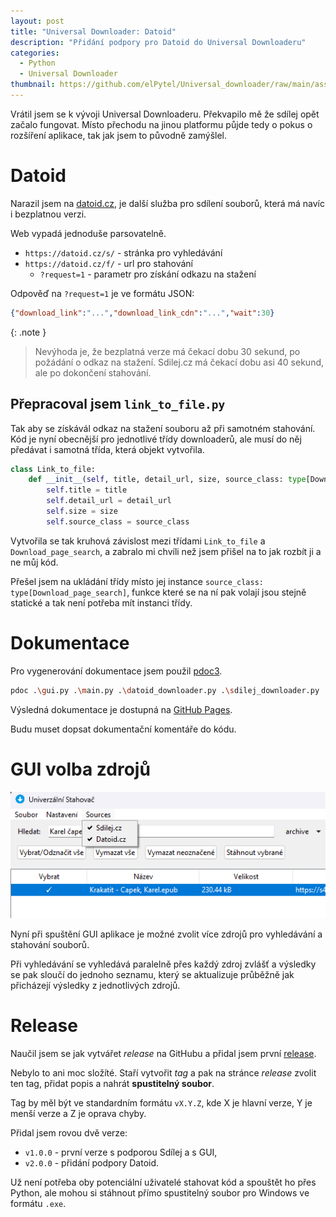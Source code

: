 ```yaml
---
layout: post
title: "Universal Downloader: Datoid"
description: "Přidání podpory pro Datoid do Universal Downloaderu"
categories:
  - Python
  - Universal Downloader
thumbnail: https://github.com/elPytel/Universal_downloader/raw/main/assets/multi_source.png
---
```


Vrátil jsem se k vývoji Universal Downloaderu. Překvapilo mě že sdílej opět začalo fungovat. Místo přechodu na jinou platformu půjde tedy o pokus o rozšíření aplikace, tak jak jsem to původně zamýšlel.

# Datoid

Narazil jsem na [datoid.cz](https://datoid.cz/), je další služba pro sdílení souborů, která má navíc i bezplatnou verzi. 

Web vypadá jednoduše parsovatelně. 

- `https://datoid.cz/s/` - stránka pro vyhledávání
- `https://datoid.cz/f/` - url pro stahování
  - `?request=1` - parametr pro získání odkazu na stažení

Odpověď na `?request=1` je ve formátu JSON:
```json
{"download_link":"...","download_link_cdn":"...","wait":30}
```

{: .note }
> Nevýhoda je, že bezplatná verze má čekací dobu 30 sekund, po požádání o odkaz na stažení.
> Sdilej.cz má čekací dobu asi 40 sekund, ale po dokončení stahování.

## Přepracoval jsem `link_to_file.py`

Tak aby se získávál odkaz na stažení souboru až při samotném stahování. Kód je nyní obecnější pro jednotlivé třídy downloaderů, ale musí do něj předávat i samotná třída, která objekt vytvořila.

```python
class Link_to_file:
    def __init__(self, title, detail_url, size, source_class: type[Download_page_search]):
        self.title = title
        self.detail_url = detail_url
        self.size = size
        self.source_class = source_class
```

Vytvořila se tak kruhová závislost mezi třídami `Link_to_file` a `Download_page_search`, a zabralo mi chvíli než jsem přišel na to jak rozbít ji a ne můj kód.

Přešel jsem na ukládání třídy místo jej instance `source_class: type[Download_page_search]`, funkce které se na ní pak volají jsou stejně statické a tak není potřeba mít instanci třídy.

# Dokumentace

Pro vygenerování dokumentace jsem použil [pdoc3](https://pdoc3.github.io/pdoc/). 

```bash
pdoc .\gui.py .\main.py .\datoid_downloader.py .\sdilej_downloader.py .\download_page_search.py -o ./docs
```

Výsledná dokumentace je dostupná na [GitHub Pages](https://elpytel.github.io/Universal_downloader/).

Budu muset dopsat dokumentační komentáře do kódu.

# GUI volba zdrojů

![GUI volba zdrojů](https://github.com/elPytel/Universal_downloader/raw/main/assets/multi_source.png)

Nyní při spuštění GUI aplikace je možné zvolit více zdrojů pro vyhledávání a stahování souborů.

Při vyhledávání se vyhledává paralelně přes každý zdroj zvlášť a výsledky se pak sloučí do jednoho seznamu, který se aktualizuje průběžně jak přicházejí výsledky z jednotlivých zdrojů.

# Release

Naučil jsem se jak vytvářet *release* na GitHubu a přidal jsem první [release](https://github.com/elPytel/Universal_downloader/releases).

Nebylo to ani moc složíté. Staří vytvořit *tag* a pak na stránce *release* zvolit ten tag, přidat popis a nahrát **spustitelný soubor**.

Tag by měl být ve standardním formátu `vX.Y.Z`, kde X je hlavní verze, Y je menší verze a Z je oprava chyby.

Přidal jsem rovou dvě verze:
- `v1.0.0` - první verze s podporou Sdílej a s GUI,
- `v2.0.0` - přidání podpory Datoid.

Už není potřeba oby potenciální uživatelé stahovat kód a spouštět ho přes Python, ale mohou si stáhnout přímo spustitelný soubor pro Windows ve formátu `.exe`.

